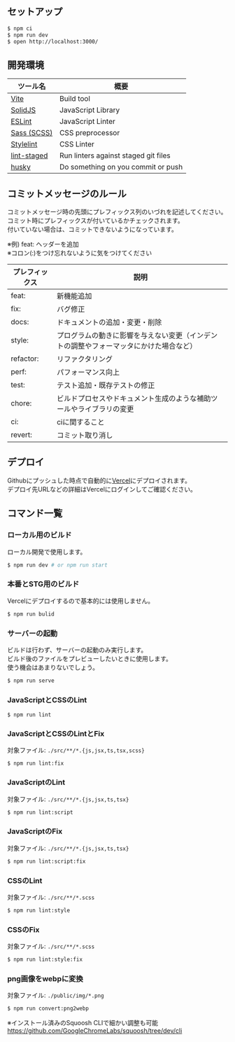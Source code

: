 ## セットアップ
```bash
$ npm ci
$ npm run dev
$ open http://localhost:3000/
```

## 開発環境
|ツール名                   |概要      |
|---------------------------|----------|
|[Vite](https://vitejs.dev/)|Build tool|
|[SolidJS](https://www.solidjs.com/)|JavaScript Library|
|[ESLint](https://eslint.org/)|JavaScript Linter|
|[Sass (SCSS)](https://sass-lang.com/)|CSS preprocessor|
|[Stylelint](https://stylelint.io/)|CSS Linter|
|[lint-staged](https://github.com/okonet/lint-staged)|Run linters against staged git files|
|[husky](https://github.com/typicode/husky)|Do something on you commit or push|

## コミットメッセージのルール
コミットメッセージ時の先頭にプレフィックス列のいづれを記述してください。  
コミット時にプレフィックスが付いているかチェックされます。  
付いていない場合は、コミットできないようになっています。  

※例) feat: ヘッダーを追加  
※コロン(:)をつけ忘れないように気をつけてください

|プレフィックス|説明|
|------|----|
|feat:|新機能追加|
|fix:|バグ修正|
|docs:|ドキュメントの追加・変更・削除|
|style:|プログラムの動きに影響を与えない変更（インデントの調整やフォーマッタにかけた場合など）|
|refactor:|リファクタリング|
|perf:|パフォーマンス向上|
|test:|テスト追加・既存テストの修正|
|chore:|ビルドプロセスやドキュメント生成のような補助ツールやライブラリの変更|
|ci:|ciに関すること|
|revert:|コミット取り消し|


## デプロイ
Githubにプッシュした時点で自動的に[Vercel](https://vercel.com/docs)にデプロイされます。  
デプロイ先URLなどの詳細はVercelにログインしてご確認ください。

## コマンド一覧

### ローカル用のビルド
ローカル開発で使用します。

```bash
$ npm run dev # or npm run start
```

### 本番とSTG用のビルド
Vercelにデプロイするので基本的には使用しません。

```bash
$ npm run bulid
```

### サーバーの起動
ビルドは行わず、サーバーの起動のみ実行します。  
ビルド後のファイルをプレビューしたいときに使用します。  
使う機会はあまりないでしょう。

```bash
$ npm run serve
```

### JavaScriptとCSSのLint

```
$ npm run lint
```

### JavaScriptとCSSのLintとFix
対象ファイル: `./src/**/*.{js,jsx,ts,tsx,scss}`

```
$ npm run lint:fix
```

### JavaScriptのLint
対象ファイル: `./src/**/*.{js,jsx,ts,tsx}`

```bash
$ npm run lint:script
```

### JavaScriptのFix
対象ファイル: `./src/**/*.{js,jsx,ts,tsx}`

```bash
$ npm run lint:script:fix
```

### CSSのLint
対象ファイル: `./src/**/*.scss`

```bash
$ npm run lint:style
```

### CSSのFix
対象ファイル: `./src/**/*.scss`

```bash
$ npm run lint:style:fix
```

### png画像をwebpに変換
対象ファイル: `./public/img/*.png`

```bash
$ npm run convert:png2webp
```

※インストール済みのSquoosh CLIで細かい調整も可能  
https://github.com/GoogleChromeLabs/squoosh/tree/dev/cli
